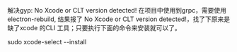 解决gyp: No Xcode or CLT version detected!
在项目中使用到grpc，需要使用electron-rebuild, 结果报了 No Xcode or CLT version detected!，找了下原来是缺了xcode 的CLI 工具；只要执行下面的命令来安装就可以了。

sudo xcode-select --install
